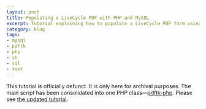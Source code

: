 ```yaml
---
layout: post
title: Populating a LiveCycle PDF with PHP and MySQL
excerpt: Tutorial explaining how to populate a LiveCycle PDF form using PHP and MySQL.
category: blog
tags:
- mysql
- pdftk
- php
- sh
- sql
- text
---
```


<p class="confirmation warning">This tutorial is officially defunct. It is only here for archival purposes. The main script has been consolidated into one PHP class—<a href="http://www.andrewheiss.com/blog/2009/06/19/pdftk-php-officially-released/">pdftk-php</a>. Please see <a href="http://www.andrewheiss.com/blog/2009/07/29/installing-pdftk-php/">the updated tutorial</a>.</p>

